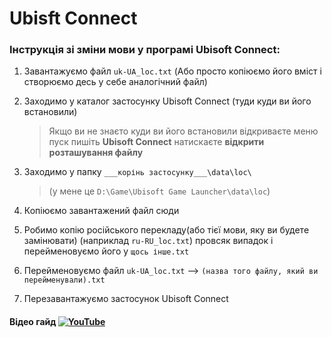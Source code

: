 # Ubisft Connect
### Інструкція зі зміни мови у програмі Ubisoft Connect:<br/>
1. Завантажуємо файл `uk-UA_loc.txt` (Або просто копіюємо його вміст і створюємо десь у себе аналогічний файл)
1. Заходимо у каталог застосунку Ubisoft Connect (туди куди ви його встановили)<br/>

   > Якщо ви не знаєто куди ви його встановили відкриваєте меню пуск пишіть __Ubisoft Connect__ натискаєте __відкрити розташування файлу__

1. Заходимо у папку `___корінь застосунку___\data\loc\`<br/>
   > (у мене це `D:\Game\Ubisoft Game Launcher\data\loc`)

3. Копіюємо завантажений файл сюди
4. Робимо копію російського перекладу(або тієї мови, яку ви будете замінювати) (наприклад `ru-RU_loc.txt`) провсяк випадок і перейменовуємо його у `щось інше.txt`
5. Перейменовуємо файл `uk-UA_loc.txt` --> `(назва того файлу, який ви перейменували).txt`
6. Перезавантажуємо застосунок Ubisoft Connect

#### Відео гайд [![YouTube](https://img.shields.io/badge/-YouTube-090909?style=for-the-badge&logo=YouTube)](https://www.youtube.com/watch?v=Ek2W5b_9Ttc)

